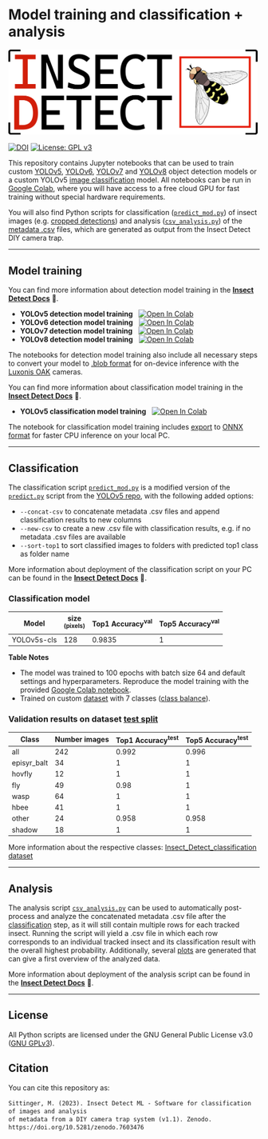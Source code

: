 # Model training and classification + analysis

<img src="https://raw.githubusercontent.com/maxsitt/insect-detect-docs/main/docs/assets/logo.png" width="500">

[![DOI](https://zenodo.org/badge/580963598.svg)](https://zenodo.org/badge/latestdoi/580963598)
[![License: GPL v3](https://img.shields.io/badge/License-GPLv3-blue.svg)](https://www.gnu.org/licenses/gpl-3.0)

This repository contains Jupyter notebooks that can be used to train custom
[YOLOv5](https://github.com/ultralytics/yolov5), [YOLOv6](https://github.com/meituan/YOLOv6),
[YOLOv7](https://github.com/WongKinYiu/yolov7) and [YOLOv8](https://github.com/ultralytics/ultralytics)
object detection models or a custom YOLOv5 [image classification](https://github.com/ultralytics/yolov5#classification)
model. All notebooks can be run in [Google Colab](https://colab.research.google.com/),
where you will have access to a free cloud GPU for fast training without special hardware requirements.

You will also find Python scripts for classification ([`predict_mod.py`](https://github.com/maxsitt/insect-detect-ml/blob/main/predict_mod.py))
of insect images (e.g. [cropped detections](https://maxsitt.github.io/insect-detect-docs/deployment/detection/#processing-pipeline))
and analysis ([`csv_analysis.py`](https://github.com/maxsitt/insect-detect-ml/blob/main/csv_analysis.py))
of the [metadata .csv](https://maxsitt.github.io/insect-detect-docs/deployment/detection/#metadata-csv)
files, which are generated as output from the Insect Detect DIY camera trap.

---

## Model training

You can find more information about detection model training
in the [**Insect Detect Docs**](https://maxsitt.github.io/insect-detect-docs/modeltraining/train_detection/) 📑.

- **YOLOv5 detection model training** &nbsp;
  [![Open In Colab](https://colab.research.google.com/assets/colab-badge.svg)](https://colab.research.google.com/github/maxsitt/insect-detect-ml/blob/main/notebooks/YOLOv5_detection_training_OAK_conversion.ipynb)
- **YOLOv6 detection model training** &nbsp;
  [![Open In Colab](https://colab.research.google.com/assets/colab-badge.svg)](https://colab.research.google.com/github/maxsitt/insect-detect-ml/blob/main/notebooks/YOLOv6_detection_training.ipynb)
- **YOLOv7 detection model training** &nbsp;
  [![Open In Colab](https://colab.research.google.com/assets/colab-badge.svg)](https://colab.research.google.com/github/maxsitt/insect-detect-ml/blob/main/notebooks/YOLOv7_detection_training.ipynb)
- **YOLOv8 detection model training** &nbsp;
  [![Open In Colab](https://colab.research.google.com/assets/colab-badge.svg)](https://colab.research.google.com/github/maxsitt/insect-detect-ml/blob/main/notebooks/YOLOv8_detection_training.ipynb)

The notebooks for detection model training also include all necessary steps to convert your model
to [.blob format](https://docs.luxonis.com/en/latest/pages/model_conversion/) for on-device inference
with the [Luxonis OAK](https://docs.luxonis.com/projects/hardware/en/latest/pages/BW1093.html) cameras.

You can find more information about classification model training
in the [**Insect Detect Docs**](https://maxsitt.github.io/insect-detect-docs/modeltraining/train_classification/) 📑.

- **YOLOv5 classification model training** &nbsp;
  [![Open In Colab](https://colab.research.google.com/assets/colab-badge.svg)](https://colab.research.google.com/github/maxsitt/insect-detect-ml/blob/main/notebooks/YOLOv5_classification_training.ipynb)

The notebook for classification model training includes [export](https://github.com/ultralytics/yolov5/issues/251)
to [ONNX format](https://onnx.ai/) for faster CPU inference on your local PC.

---

## Classification

The classification script [`predict_mod.py`](https://github.com/maxsitt/insect-detect-ml/blob/main/predict_mod.py)
is a modified version of the [`predict.py`](https://github.com/ultralytics/yolov5/blob/master/classify/predict.py)
script from the [YOLOv5 repo](https://github.com/ultralytics/yolov5/tree/master/classify),
with the following added options:

- `--concat-csv` to concatenate metadata .csv files and append classification results to new columns
- `--new-csv` to create a new .csv file with classification results, e.g. if no metadata .csv files are available
- `--sort-top1` to sort classified images to folders with predicted top1 class as folder name

More information about deployment of the classification script on your PC can be found in the
[**Insect Detect Docs**](https://maxsitt.github.io/insect-detect-docs/deployment/classification/) 📑.

### Classification model

| Model<br><sup> | size<br><sup>(pixels) | Top1 Accuracy<sup>val<br> | Top5 Accuracy<sup>val<br> |
| -------------- | --------------------- | ------------------------- | ------------------------- |
| YOLOv5s-cls    | 128                   | 0.9835                    | 1                         |

**Table Notes**

- The model was trained to 100 epochs with batch size 64 and default settings and hyperparameters.
  Reproduce the model training with the provided
  [Google Colab notebook](https://colab.research.google.com/github/maxsitt/insect-detect-ml/blob/main/notebooks/YOLOv5_classification_training.ipynb).
- Trained on custom [dataset](https://universe.roboflow.com/maximilian-sittinger/insect_detect_classification/dataset/2)
  with 7 classes ([class balance](https://universe.roboflow.com/maximilian-sittinger/insect_detect_classification/health)).

### Validation results on dataset [test split](https://universe.roboflow.com/maximilian-sittinger/insect_detect_classification/browse?queryText=split%3Atest)

| Class       | Number images | Top1 Accuracy<sup>test<br> | Top5 Accuracy<sup>test<br> |
| ----------- | ------------- | -------------------------- | -------------------------- |
| all         | 242           | 0.992                      | 0.996                      |
| episyr_balt | 34            | 1                          | 1                          |
| hovfly      | 12            | 1                          | 1                          |
| fly         | 49            | 0.98                       | 1                          |
| wasp        | 64            | 1                          | 1                          |
| hbee        | 41            | 1                          | 1                          |
| other       | 24            | 0.958                      | 0.958                      |
| shadow      | 18            | 1                          | 1                          |

More information about the respective classes:
[Insect_Detect_classification dataset](https://universe.roboflow.com/maximilian-sittinger/insect_detect_classification)

---

## Analysis

The analysis script [`csv_analysis.py`](https://github.com/maxsitt/insect-detect-ml/blob/main/csv_analysis.py)
can be used to automatically post-process and analyze the concatenated metadata .csv
file after the [classification](https://maxsitt.github.io/insect-detect-docs/deployment/classification/)
step, as it will still contain multiple rows for each tracked insect.
Running the script will yield a .csv file in which each row corresponds to an
individual tracked insect and its classification result with the overall highest
probability. Additionally, several
[plots](https://maxsitt.github.io/insect-detect-docs/deployment/analysis/#overview-plots)
are generated that can give a first overview of the analyzed data.

More information about deployment of the analysis script can be found in the
[**Insect Detect Docs**](https://maxsitt.github.io/insect-detect-docs/deployment/analysis/) 📑.

---

## License

All Python scripts are licensed under the GNU General Public License v3.0
([GNU GPLv3](https://www.gnu.org/licenses/gpl-3.0)).

## Citation

You can cite this repository as:

```
Sittinger, M. (2023). Insect Detect ML - Software for classification of images and analysis
of metadata from a DIY camera trap system (v1.1). Zenodo. https://doi.org/10.5281/zenodo.7603476
```

